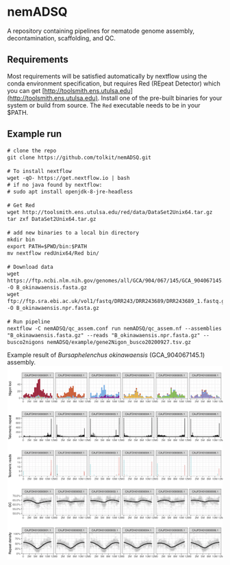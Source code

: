 # nemADSQ
A repository containing pipelines for nematode genome assembly, decontamination, scaffolding, and QC.

## Requirements
Most requirements will be satisfied automatically by nextflow using the conda environment specification, but requires Red (REpeat Detector) which you can get [http://toolsmith.ens.utulsa.edu](http://toolsmith.ens.utulsa.edu). Install one of the pre-built binaries for your system or build from source. The `Red` executable needs to be in your $PATH. 


## Example run

```
# clone the repo
git clone https://github.com/tolkit/nemADSQ.git

# To install nextflow
wget -qO- https://get.nextflow.io | bash
# if no java found by nextflow:
# sudo apt install openjdk-8-jre-headless

# Get Red
wget http://toolsmith.ens.utulsa.edu/red/data/DataSet2Unix64.tar.gz
tar zxf DataSet2Unix64.tar.gz 

# add new binaries to a local bin directory
mkdir bin
export PATH=$PWD/bin:$PATH
mv nextflow redUnix64/Red bin/

# Download data
wget https://ftp.ncbi.nlm.nih.gov/genomes/all/GCA/904/067/145/GCA_904067145.1_BOKI2/GCA_904067145.1_BOKI2_genomic.fna.gz -O B_okinawaensis.fasta.gz
wget ftp://ftp.sra.ebi.ac.uk/vol1/fastq/DRR243/DRR243689/DRR243689_1.fastq.gz -O B_okinawaensis.npr.fasta.gz

# Run pipeline
nextflow -C nemADSQ/qc_assem.conf run nemADSQ/qc_assem.nf --assemblies "B_okinawaensis.fasta.gz" --reads "B_okinawaensis.npr.fasta.gz" --busco2nigons nemADSQ/example/gene2Nigon_busco20200927.tsv.gz
```

Example result of *Bursaphelenchus okinawaensis* (GCA_904067145.1) assembly.
<img src="example/B_okinawaensis.png">